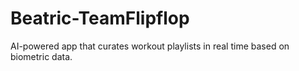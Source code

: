 # Beatric-TeamFlipflop
AI-powered app that curates workout playlists in real time based on biometric data.

